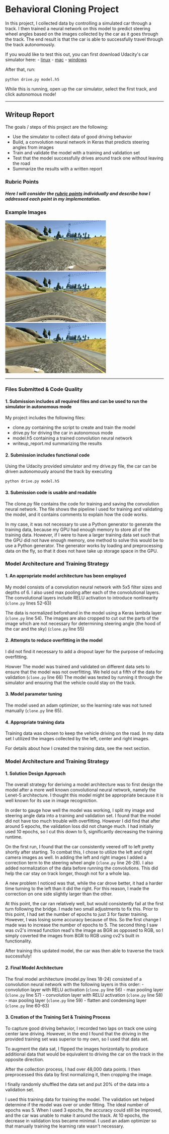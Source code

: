 # **Behavioral Cloning Project**
In this project, I collected data by controlling a simulated car through a track. I then trained a neural network on this model to predict steering wheel angles based on the images collected by the car as it goes through the track. The end result is that the car is able to successfully travel through the track autonomously.

If you would like to test this out, you can first download Udacity's car simulator here:
    - [linux](https://d17h27t6h515a5.cloudfront.net/topher/2017/February/58ae46bb_linux-sim/linux-sim.zip)
    - [mac](https://d17h27t6h515a5.cloudfront.net/topher/2017/February/58ae4594_mac-sim.app/mac-sim.app.zip)
    - [windows](https://d17h27t6h515a5.cloudfront.net/topher/2017/February/58ae4419_windows-sim/windows-sim.zip)

After that, run:

 `python drive.py model.h5`

While this is running, open up the car simulator, select the first track, and click autonomous mode! 

---


## **Writeup Report**

The goals / steps of this project are the following:
* Use the simulator to collect data of good driving behavior
* Build, a convolution neural network in Keras that predicts steering angles from images
* Train and validate the model with a training and validation set
* Test that the model successfully drives around track one without leaving the road
* Summarize the results with a written report


### Rubric Points
##### Here I will consider the [rubric points](https://review.udacity.com/#!/rubrics/432/view) individually and describe how I addressed each point in my implementation.

### Example Images

![left camera](examples/left_camera.jpg)
![middle camera](examples/middle_camera.jpg)
![right camera](examples/right_camera.jpg)

---
### Files Submitted & Code Quality

#### 1. Submission includes all required files and can be used to run the simulator in autonomous mode

My project includes the following files:
* clone.py containing the script to create and train the model
* drive.py for driving the car in autonomous mode
* model.h5 containing a trained convolution neural network 
* writeup_report.md summarizing the results

#### 2. Submission includes functional code
Using the Udacity provided simulator and my drive.py file, the car can be driven autonomously around the track by executing 
```
python drive.py model.h5
```

#### 3. Submission code is usable and readable

The clone.py file contains the code for training and saving the convolution neural network. The file shows the pipeline I used for training and validating the model, and it contains comments to explain how the code works.

In my case, it was not necessary to use a Python generator to generate the training data, because my GPU had enough memory to store all of the training data. However, if I were to have a larger training data set such that the GPU did not have enough memory, one method to solve this would be to use a Python generator. The generator works by loading and preprocessing data on the fly, so that it does not have take up storage space in the GPU.

### Model Architecture and Training Strategy

#### 1. An appropriate model architecture has been employed

My model consists of a convolution neural network with 5x5 filter sizes and depths of 6. I also used max pooling after each of the convolutional layers. The convolutional layers include RELU activation to introduce nonlinearity (`clone.py` lines 52-63) 

The data is normalized beforehand in the model using a Keras lambda layer (`clone.py` line 54). The images are also cropped to cut out the parts of the image which are not necessary for determining steering angle (the hood of the car and the sky) (`clone.py` line 55) 

#### 2. Attempts to reduce overfitting in the model

I did not find it necessary to add a dropout layer for the purpose of reducing overfitting. 

Howver The model was trained and validated on different data sets to ensure that the model was not overfitting. We held out a fifth of the data for validation (`clone.py` line 66) The model was tested by running it through the simulator and ensuring that the vehicle could stay on the track.

#### 3. Model parameter tuning

The model used an adam optimizer, so the learning rate was not tuned manually (`clone.py` line 65).

#### 4. Appropriate training data

Training data was chosen to keep the vehicle driving on the road. In my data set I utilized the images collected by the left, center and right images. 

For details about how I created the training data, see the next section. 

### Model Architecture and Training Strategy

#### 1. Solution Design Approach

The overall strategy for deriving a model architecture was to first design the model after a more well known convolutional neural network, namely the Lenet-5 architecture. I thought this model might be appropriate because it is well known for its use in image recogniction.

In order to gauge how well the model was working, I split my image and steering angle data into a training and validation set. I found that the model did not have too much trouble with overfitting. However I did find that after around 5 epochs, the validation loss did not change much. I had initially used 10 epochs, so I cut this down to 5, significantly decreasing the training runtime.

On the first run, I found that the car consistently veered off to left pretty shortly after starting. To combat this, I chose to utilize the left and right camera images as well. In adding the left and right images I added a correction term to the steering wheel angle (`clone.py` line 26-28). I also added normalization of the data before running the convolutions. This did help the car stay on track longer, though not for a whole lap. 

A new problem I noticed was that, while the car drove better, it had a harder time turning to the left than it did the right. For this reason, I made the correction on one side slightly larger than the other. 

At this point, the car ran relatively well, but would consistently fail at the first turn following the bridge. I made two small adjustments to fix this. Prior to this point, I had set the number of epochs to just 3 for faster training. However, I was losing some accuracy because of this. So the first change I made was to increase the number of epochs to 5. The second thing  I saw was cv2's imread function read's the image as BGR as opposed to RGB, so I simply coverted the images from BGR to RGB using cv2's built in functionality. 

After training this updated model, the car was then able to traverse the track successfuly!

#### 2. Final Model Architecture

The final model architecture (model.py lines 18-24) consisted of a convolution neural network with the following layers in this order:
	- convolution layer with RELU activation (`clone.py` line 56)
	- max pooling layer (`clone.py` line 57)
	- convolution layer with RELU activation (`clone.py` line 58)
	- max pooling layer (`clone.py` line 59)
	- flatten and condensing layer (`clone.py` line 60-63)

#### 3. Creation of the Training Set & Training Process

To capture good driving behavior, I recorded two laps on track one using center lane driving. However, in the end I found that the driving in the provided training set was superior to my own, so I used that data set.

To augment the data sat, I flipped the images horizontally to produce additional data that would be equivalent to driving the car on the track in the opposite direction. 


After the collection process, I had over 48,000 data points. I then preprocessed this data by first normalizing it, then cropping the image.

I finally randomly shuffled the data set and put 20% of the data into a validation set. 

I used this training data for training the model. The validation set helped determine if the model was over or under fitting. The ideal number of epochs was 5. When I used 3 epochs, the accuracy could still be improved, and the car was unable to make it around the track. At 10 epochs, the decrease in validation loss became minimal. I used an adam optimizer so that manually training the learning rate wasn't necessary.
